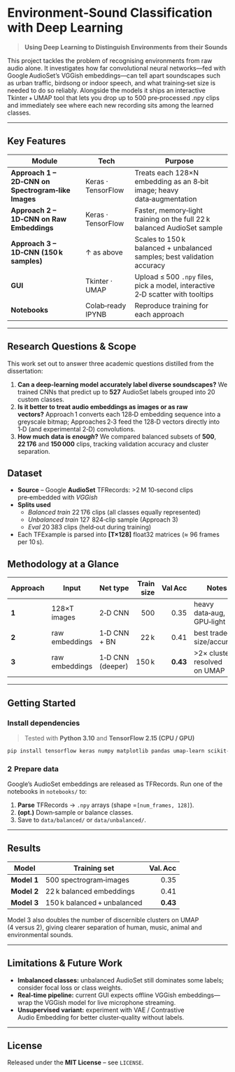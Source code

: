 # Environment‑Sound Classification with Deep Learning

> **Using Deep Learning to Distinguish Environments from their Sounds**

This project tackles the problem of recognising environments from raw audio alone. It investigates how far convolutional neural networks—fed with Google AudioSet’s VGGish embeddings—can tell apart soundscapes such as urban traffic, birdsong or indoor speech, and what training‑set size is needed to do so reliably. Alongside the models it ships an interactive Tkinter + UMAP tool that lets you drop up to 500 pre‑processed .npy clips and immediately see where each new recording sits among the learned classes.

---
## Key Features
| Module | Tech | Purpose |
|--------|------|---------|
| **Approach 1 – 2D‑CNN on Spectrogram‑like Images** | Keras · TensorFlow | Treats each 128×N embedding as an 8‑bit image; heavy data‑augmentation |
| **Approach 2 – 1D‑CNN on Raw Embeddings** | Keras · TensorFlow | Faster, memory‑light training on the full 22 k balanced AudioSet sample |
| **Approach 3 – 1D‑CNN (150 k samples)** | ↑ as above | Scales to 150 k balanced + unbalanced samples; best validation accuracy |
| **GUI** | Tkinter · UMAP | Upload ≤ 500 `.npy` files, pick a model, interactive 2‑D scatter with tooltips |
| **Notebooks** | Colab‑ready IPYNB | Reproduce training for each approach |


---
## Research Questions & Scope
This work set out to answer three academic questions distilled from the dissertation:
1. **Can a deep‑learning model accurately label diverse soundscapes?** We trained CNNs that predict up to **527** AudioSet labels grouped into 20 custom classes.
2. **Is it better to treat audio embeddings as images or as raw vectors?** Approach 1 converts each 128‑D embedding sequence into a greyscale bitmap; Approaches 2‑3 feed the 128‑D vectors directly into 1‑D (and experimental 2‑D) convolutions.
3. **How much data is _enough_?** We compared balanced subsets of **500**, **22 176** and **150 000** clips, tracking validation accuracy and cluster separation.

## Dataset
* **Source** – Google **AudioSet** TFRecords: >2 M 10‑second clips pre‑embedded with *VGGish*  
* **Splits used**  
  * *Balanced train* 22 176 clips (all classes equally represented)  
  * *Unbalanced train* 127  824‑clip sample (Approach 3)  
  * *Eval* 20 383 clips (held‑out during training)  
* Each TFExample is parsed into **[T×128]** float32 matrices (≈ 96 frames per 10 s).

## Methodology at a Glance
| Approach | Input | Net type | Train size | Val Acc | Notes |
|----------|-------|----------|-----------:|-------:|-------|
| **1** | 128×T images | 2‑D CNN | 500 | 0.35 | heavy data‑aug, GPU‑light |
| **2** | raw embeddings | 1‑D CNN + BN | 22 k | 0.41 | best trade‑off size/accuracy |
| **3** | raw embeddings | 1‑D CNN (deeper) | 150 k | **0.43** | >2× clusters resolved on UMAP |

---
## Getting Started
### Install dependencies
> Tested with **Python 3.10** and **TensorFlow 2.15 (CPU / GPU)**
```bash
pip install tensorflow keras numpy matplotlib pandas umap-learn scikit-learn pillow
```

### 2  Prepare data
Google’s AudioSet embeddings are released as TFRecords. Run one of the notebooks in `notebooks/` to:
1. **Parse** TFRecords → `.npy` arrays (shape =`[num_frames, 128]`).
2. **(opt.)** Down‑sample or balance classes.
3. Save to `data/balanced/` or `data/unbalanced/`.

---
## Results
| Model | Training set | Val. Acc |
|-------|--------------|---------:|
| **Model 1** | 500 spectrogram‑images | 0.35 |
| **Model 2** | 22 k balanced embeddings | 0.41 |
| **Model 3** | 150 k balanced + unbalanced | **0.43** |

Model 3 also doubles the number of discernible clusters on UMAP (4 versus 2), giving clearer separation of human, music, animal and environmental sounds.

---
## Limitations & Future Work
* **Imbalanced classes:** unbalanced AudioSet still dominates some labels; consider focal loss or class weights.
* **Real‑time pipeline:** current GUI expects offline VGGish embeddings—wrap the VGGish model for live microphone streaming.
* **Unsupervised variant:** experiment with VAE / Contrastive Audio Embedding for better cluster‑quality without labels.

---
## License
Released under the **MIT License** – see `LICENSE`.

